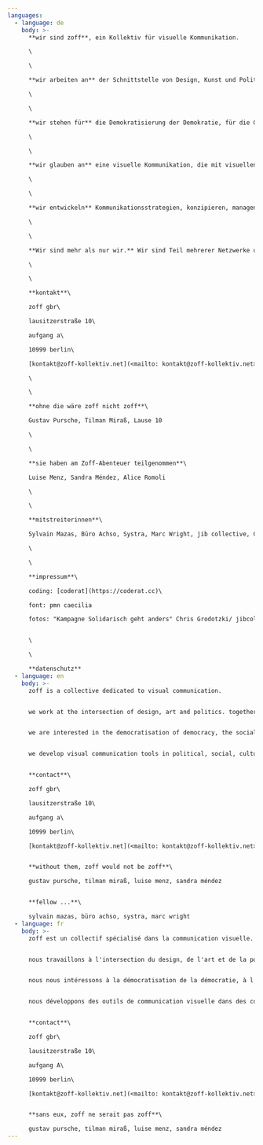 ```yaml
---
languages:
  - language: de
    body: >-
      **wir sind zoff**, ein Kollektiv für visuelle Kommunikation.

      \

      \

      **wir arbeiten an** der Schnittstelle von Design, Kunst und Politik. 

      \

      \

      **wir stehen für** die Demokratisierung der Demokratie, für die Gesellschaft der Vielen, für eine basisdemokratische, intersektionale feministische, antirassistische, ökologische und soziale Politik.

      \

      \

      **wir glauben an** eine visuelle Kommunikation, die mit visuellen Stereotypen bricht und die Dekolonisierung von Bildern ermöglicht. Eine Kommunikation, die die Hegemonie der Sprecherposition in Fragen stellt. Eine Kommunikation, die einen Perspektivenwechsel bietet und eine Verschiebung der Machtverhältnisse ermöglicht. Eine Kommunikation, die eher zum Nachdenken als zum Überzeugen anregt. Eine Kommunikation, die sich sozialer Determinismen und visueller Codierung bewusst ist und versucht eher inklusive Räume der sozialen Interaktion zu gestalten als eine exklusive Ästhetisierung des Diskurses anzustreben. Eine Kommunikation, die Empowerment und konkrete politische Wirksamkeit ermöglicht. 

      \

      \

      **wir entwickeln** Kommunikationsstrategien, konzipieren, managen und produzieren Kampagnen, Visuelle Systeme und verschiedene digitale Formate (bspw. digital storytelling) für politische, soziale, kulturelle und Bildungsprojekte. Wir entwickeln partizipative Prozesse, die Räume für andere Narrative bieten. Wir arbeiten gern prozessorientiert und legen viel Wert auf eine ein kontinuierlichen und regelmäßigen Austausch während des ganze Projektes.

      \

      \

      **Wir sind mehr als nur wir.** Wir sind Teil mehrerer Netzwerke und Teil einer Bewegung, die die ganze Bäckerei will, und zwar sofort. ; )

      \

      \

      **kontakt**\

      zoff gbr\

      lausitzerstraße 10\

      aufgang a\

      10999 berlin\

      [kontakt@zoff-kollektiv.net](<mailto: kontakt@zoff-kollektiv.net>)

      \

      \

      **ohne die wäre zoff nicht zoff**\

      Gustav Pursche, Tilman Miraß, Lause 10

      \

      \

      **sie haben am Zoff-Abenteuer teilgenommen**\

      Luise Menz, Sandra Méndez, Alice Romoli

      \

      \

      **mitstreiterinnen**\

      Sylvain Mazas, Büro Achso, Systra, Marc Wright, jib collective, Cai Schmitz-Weicht, Noa ..., 

      \

      \

      **impressum**\

      coding: [coderat](https://coderat.cc)\

      font: pmn caecilia

      fotos: "Kampagne Solidarisch geht anders" Chris Grodotzki/ jibcollective, ...


      \

      \

      **datenschutz**
  - language: en
    body: >-
      zoff is a collective dedicated to visual communication.


      we work at the intersection of design, art and politics. together we conceptualise, design and develop websites, campaigns, publications and exhibitions.


      we are interested in the democratisation of democracy, the social and political impact of design. we want to empower, intervene or tell with and through projects we work on.


      we develop visual communication tools in political, social, cultural and educational contexts.


      **contact**\

      zoff gbr\

      lausitzerstraße 10\

      aufgang a\

      10999 berlin\

      [kontakt@zoff-kollektiv.net](<mailto: kontakt@zoff-kollektiv.net>)


      **without them, zoff would not be zoff**\

      gustav pursche, tilman miraß, luise menz, sandra méndez


      **fellow ...**\

      sylvain mazas, büro achso, systra, marc wright
  - language: fr
    body: >-
      zoff est un collectif spécialisé dans la communication visuelle.


      nous travaillons à l'intersection du design, de l'art et de la politique. ensemble, nous conceptualisons, concevons et développons des sites web, des campagnes, des publications et des expositions.


      nous nous intéressons à la démocratisation de la démocratie, à l'impact social et politique du design. nous voulons donner du pouvoir, intervenir ou raconter avec et à travers les projets sur lesquels nous travaillons.


      nous développons des outils de communication visuelle dans des contextes politiques, sociaux, culturels et éducatifs.


      **contact**\

      zoff gbr\

      lausitzerstraße 10\

      aufgang A\

      10999 berlin\

      [kontakt@zoff-kollektiv.net](<mailto: kontakt@zoff-kollektiv.net>)


      **sans eux, zoff ne serait pas zoff**\

      gustav pursche, tilman miraß, luise menz, sandra méndez
---
```

